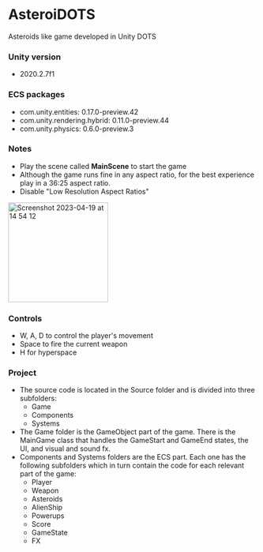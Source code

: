 # AsteroiDOTS

Asteroids like game developed in Unity DOTS

### Unity version
  - 2020.2.7f1
  
### ECS packages
  - com.unity.entities: 0.17.0-preview.42
  - com.unity.rendering.hybrid: 0.11.0-preview.44
  - com.unity.physics: 0.6.0-preview.3

### Notes

  - Play the scene called **MainScene** to start the game
  - Although the game runs fine in any aspect ratio, for the best experience play in a 36:25 aspect ratio.
  - Disable "Low Resolution Aspect Ratios"
  <img width="202" alt="Screenshot 2023-04-19 at 14 54 12" src="https://user-images.githubusercontent.com/1079323/233160853-dd40490d-a493-4825-afe3-b131cf066d00.png">

### Controls

  - W, A, D to control the player's movement
  - Space to fire the current weapon
  - H for hyperspace

### Project

  - The source code is located in the Source folder and is divided into three subfolders: 
    - Game
    - Components
    - Systems
  - The Game folder is the GameObject part of the game. There is the MainGame class that handles the GameStart and GameEnd states, the UI, and visual and sound fx.
  - Components and Systems folders are the ECS part. Each one has the following subfolders which in turn contain the code for each relevant part of the game:
    - Player
    - Weapon
    - Asteroids
    - AlienShip
    - Powerups
    - Score
    - GameState
    - FX 


